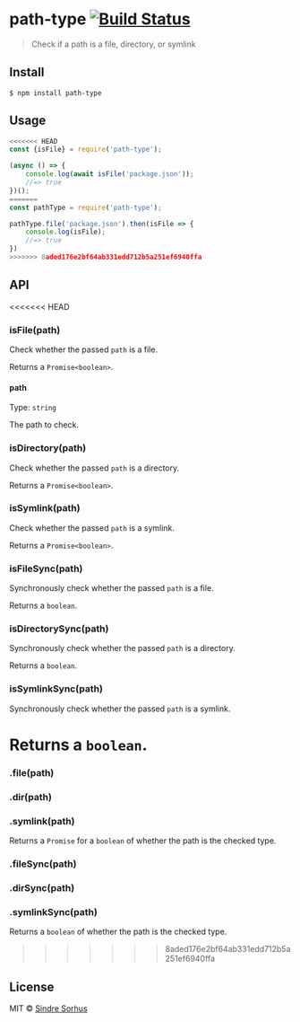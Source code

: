 # path-type [![Build Status](https://travis-ci.org/sindresorhus/path-type.svg?branch=master)](https://travis-ci.org/sindresorhus/path-type)

> Check if a path is a file, directory, or symlink


## Install

```
$ npm install path-type
```


## Usage

```js
<<<<<<< HEAD
const {isFile} = require('path-type');

(async () => {
	console.log(await isFile('package.json'));
	//=> true
})();
=======
const pathType = require('path-type');

pathType.file('package.json').then(isFile => {
	console.log(isFile);
	//=> true
})
>>>>>>> 8aded176e2bf64ab331edd712b5a251ef6940ffa
```


## API

<<<<<<< HEAD
### isFile(path)

Check whether the passed `path` is a file.

Returns a `Promise<boolean>`.

#### path

Type: `string`

The path to check.

### isDirectory(path)

Check whether the passed `path` is a directory.

Returns a `Promise<boolean>`.

### isSymlink(path)

Check whether the passed `path` is a symlink.

Returns a `Promise<boolean>`.

### isFileSync(path)

Synchronously check whether the passed `path` is a file.

Returns a `boolean`.

### isDirectorySync(path)

Synchronously check whether the passed `path` is a directory.

Returns a `boolean`.

### isSymlinkSync(path)

Synchronously check whether the passed `path` is a symlink.

Returns a `boolean`.
=======
### .file(path)
### .dir(path)
### .symlink(path)

Returns a `Promise` for a `boolean` of whether the path is the checked type.

### .fileSync(path)
### .dirSync(path)
### .symlinkSync(path)

Returns a `boolean` of whether the path is the checked type.
>>>>>>> 8aded176e2bf64ab331edd712b5a251ef6940ffa


## License

MIT © [Sindre Sorhus](https://sindresorhus.com)
